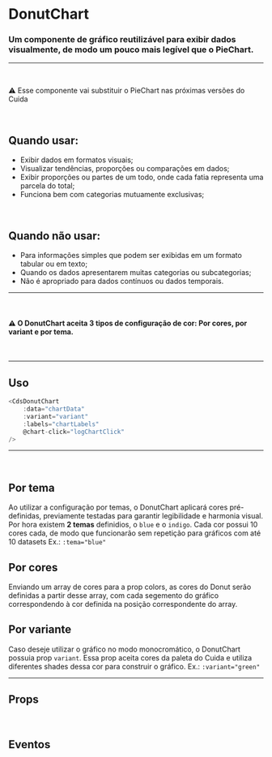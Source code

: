 # DonutChart

### Um componente de gráfico reutilizável para exibir dados visualmente, de modo um pouco mais legível que o PieChart.
---
<br>

⚠️ Esse componente vai substituir o PieChart nas próximas versões do Cuida

<br>

## Quando usar:
- Exibir dados em formatos visuais;
- Visualizar tendências, proporções ou comparações em dados;
- Exibir proporções ou partes de um todo, onde cada fatia representa uma parcela do total;
- Funciona bem com categorias mutuamente exclusivas;

<br>

## Quando não usar:
- Para informações simples que podem ser exibidas em um formato tabular ou em texto;
- Quando os dados apresentarem muitas categorias ou subcategorias;
- Não é apropriado para dados contínuos ou dados temporais.

---

<br>

#### ⚠️ O DonutChart aceita 3 tipos de configuração de cor: Por cores, por variant e por tema.

<br>

---

## Uso

```js
<CdsDonutChart
	:data="chartData"
	:variant="variant"
	:labels="chartLabels"
	@chart-click="logChartClick"
/>
```

---

<br>

## Por tema

Ao utilizar a configuração por temas, o DonutChart aplicará cores pré-definidas,
previamente testadas para garantir legibilidade e harmonia visual.
Por hora existem **2 temas** definidios, o `blue` e o `indigo`.
Cada cor possui 10 cores cada, de modo que funcionarão sem repetição para gráficos com até 10 datasets
Ex.: `:tema="blue"`

<PreviewContainer>
	<CdsDonutChart
		v-bind="themeExampleArgs"
	/>
</PreviewContainer>

## Por cores

Enviando um array de cores para a prop colors, as cores do Donut serão definidas
a partir desse array, com cada segemento do gráfico correspondendo à cor definida
na posição correspondente do array.

<PreviewContainer>
	<CdsDonutChart
		v-bind="colorsExampleArgs"
	/>
</PreviewContainer>


## Por variante

Caso deseje utilizar o gráfico no modo monocromático, o DonutChart possuia prop `variant`.
Essa prop aceita cores da paleta do Cuida e utiliza diferentes shades dessa cor para construir o gráfico.
Ex.: `:variant="green"`

<PreviewBuilder
	:args
	:events
	component="CdsDonutChart"
/>

---

## Props

<APITable
	name="CdsDonutChart"
	section="props"
/>
<br>

## Eventos

<APITable
	name="CdsDonutChart"
	section="events"
/>
<br>


<script setup>
import { ref } from 'vue';
import CdsDonutChart from '@/components/DonutChart.vue';

const events = [
	'chart-click'
];

const args = ref({
	labels: ['Janeiro','Fevereiro','Março', 'Abril', 'Maio'],
	variant: 'blue',
	data: [
		{
			name: 'Ecocardiograma',
			datasets: [
				{
					label: 'Exames realizados',
					data: [120, 220, 180, 20, 150],
				},
			]
		},
	],
});

const themeExampleArgs = ref({
	labels: ['Janeiro','Fevereiro','Março', 'Abril', 'Maio'],
	theme:"blue",
	data: [
		{
			name: 'Ecocardiograma',
			datasets: [
				{
					label: 'Exames realizados',
					data: [120, 220, 180, 20, 150],
				},
			]
		},
	],
});

const colorsExampleArgs = ref({
	labels: ['Janeiro','Fevereiro','Março', 'Abril', 'Maio'],
	colors: ['teal', 'violet', 'amber', 'blue', 'red'],
	data: [
		{
			name: 'Ecocardiograma',
			datasets: [
				{
					label: 'Exames realizados',
					data: [120, 220, 180, 20, 150],
				},
			]
		},
	],
});
</script>
